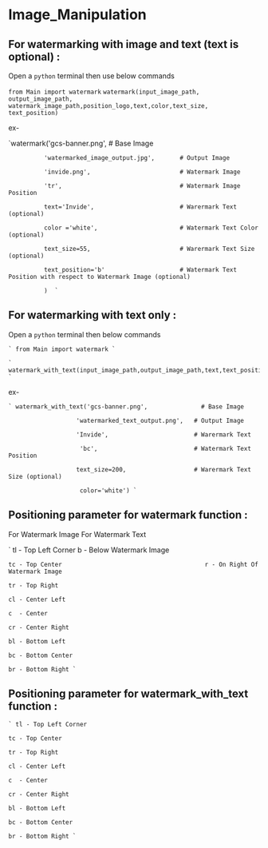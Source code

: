 # Image_Manipulation

## For watermarking with image and text (text is optional)  :

  Open a `python` terminal then use below commands
  
  ` from Main import watermark `
  ` watermark(input_image_path, output_image_path, watermark_image_path,position_logo,text,color,text_size,                   text_position) `
   
  ex- 
   
  `watermark('gcs-banner.png',                      # Base Image
  
              'watermarked_image_output.jpg',       # Output Image
              
              'invide.png',                         # Watermark Image
              
              'tr',                                 # Watermark Image Position
              
              text='Invide',                        # Warermark Text (optional)
              
              color ='white',                       # Watermark Text Color (optional)
              
              text_size=55,                         # Warermark Text Size (optional)
              
              text_position='b'                     # Watermark Text Position with respect to Watermark Image (optional)
              
              )  `

## For watermarking with text only  :

  Open a `python` terminal then below commands
  
    ` from Main import watermark `
  
    ` watermark_with_text(input_image_path,output_image_path,text,text_position,color',text_size) `
  
  ex-
  
    ` watermark_with_text('gcs-banner.png',               # Base Image
    
                       'watermarked_text_output.png',   # Output Image
                       
                       'Invide',                        # Warermark Text
                       
                        'bc',                           # Watermark Text Position
                        
                       text_size=200,                   # Warermark Text Size (optional)
                       
                        color='white') `
                       
## Positioning parameter for watermark function :

  For Watermark Image                                      For Watermark Text 
  
  ` tl - Top Left Corner                                   b - Below Watermark Image
  
    tc - Top Center                                        r - On Right Of Watermark Image
    
    tr - Top Right
    
    cl - Center Left
    
    c  - Center 
    
    cr - Center Right
    
    bl - Bottom Left
    
    bc - Bottom Center
    
    br - Bottom Right `
    
 
## Positioning parameter for watermark_with_text function :

    ` tl - Top Left Corner      
    
    tc - Top Center
    
    tr - Top Right
    
    cl - Center Left
    
    c  - Center
    
    cr - Center Right
    
    bl - Bottom Left
    
    bc - Bottom Center
    
    br - Bottom Right `

   


